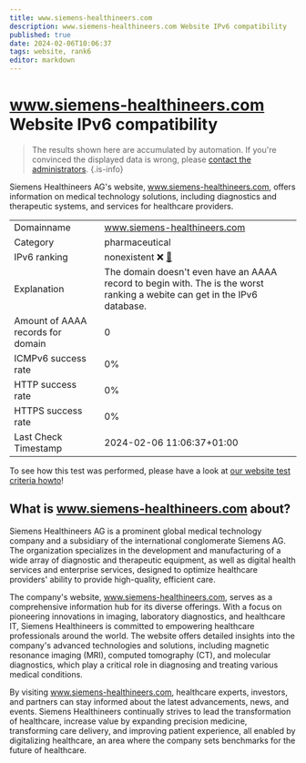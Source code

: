 ```yaml
---
title: www.siemens-healthineers.com
description: www.siemens-healthineers.com Website IPv6 compatibility
published: true
date: 2024-02-06T10:06:37
tags: website, rank6
editor: markdown
---
```


# www.siemens-healthineers.com Website IPv6 compatibility

> The results shown here are accumulated by automation. If you're convinced the displayed data is wrong, please [contact the administrators](/howto/chat). 
{.is-info}

Siemens Healthineers AG's website, www.siemens-healthineers.com, offers information on medical technology solutions, including diagnostics and therapeutic systems, and services for healthcare providers.


|   |   |
| - | - |
| Domainname | www.siemens-healthineers.com
| Category | pharmaceutical |
| IPv6 ranking | nonexistent :x: [🔗](/howto/ranking) |
| Explanation | The domain doesn't even have an AAAA record to begin with. The is the worst ranking a webite can get in the IPv6 database. |
| Amount of AAAA records for domain | 0 |
| ICMPv6 success rate | 0%|
| HTTP success rate | 0% |
| HTTPS success rate | 0% |
| Last Check Timestamp | 2024-02-06 11:06:37+01:00 |

To see how this test was performed, please have a look at [our website test criteria howto](/howto/testcriteria/website)!


## What is www.siemens-healthineers.com about?
Siemens Healthineers AG is a prominent global medical technology company and a subsidiary of the international conglomerate Siemens AG. The organization specializes in the development and manufacturing of a wide array of diagnostic and therapeutic equipment, as well as digital health services and enterprise services, designed to optimize healthcare providers' ability to provide high-quality, efficient care.

The company's website, www.siemens-healthineers.com, serves as a comprehensive information hub for its diverse offerings. With a focus on pioneering innovations in imaging, laboratory diagnostics, and healthcare IT, Siemens Healthineers is committed to empowering healthcare professionals around the world. The website offers detailed insights into the company's advanced technologies and solutions, including magnetic resonance imaging (MRI), computed tomography (CT), and molecular diagnostics, which play a critical role in diagnosing and treating various medical conditions.

By visiting www.siemens-healthineers.com, healthcare experts, investors, and partners can stay informed about the latest advancements, news, and events. Siemens Healthineers continually strives to lead the transformation of healthcare, increase value by expanding precision medicine, transforming care delivery, and improving patient experience, all enabled by digitalizing healthcare, an area where the company sets benchmarks for the future of healthcare.


